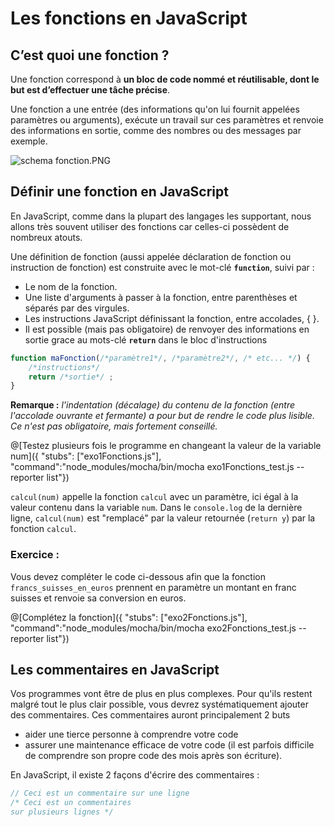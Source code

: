 # Les fonctions en JavaScript

## C’est quoi une fonction ?

Une fonction correspond à **un bloc de code nommé et réutilisable, dont le but est d’effectuer une tâche précise**.

Une fonction a une entrée (des informations qu'on lui fournit appelées paramètres ou arguments), exécute un travail sur ces paramètres et renvoie des informations en sortie, comme des nombres ou des messages par exemple.

![schema fonction.PNG](http://zestedesavoir.com/media/galleries/285/df4cd563-07b3-4fdf-a00d-2d60d080ae07.png)

## Définir une fonction en JavaScript

En JavaScript, comme dans la plupart des langages les supportant, nous allons très souvent utiliser des fonctions car celles-ci possèdent de nombreux atouts.

Une définition de fonction (aussi appelée déclaration de fonction ou instruction de fonction) est construite avec le mot-clé **`function`**, suivi par :
- Le nom de la fonction.
- Une liste d'arguments à passer à la fonction, entre parenthèses et séparés par des virgules.
- Les instructions JavaScript définissant la fonction, entre accolades, { }.
- Il est possible (mais pas obligatoire) de renvoyer des informations en sortie grace au mots-clé **`return`** dans le bloc d'instructions

```jsx
function maFonction(/*paramètre1*/, /*paramètre2*/, /* etc... */) { 
	/*instructions*/ 
	return /*sortie*/ ; 
}
```
**Remarque :** *l'indentation (décalage) du contenu de la fonction (entre l'accolade ouvrante et fermante) a pour but de rendre le code plus lisible. Ce n'est pas obligatoire, mais fortement conseillé.*


@[Testez plusieurs fois le programme en changeant la valeur de la variable num]({ "stubs": ["exo1Fonctions.js"], "command":"node_modules/mocha/bin/mocha exo1Fonctions_test.js --reporter list"})

`calcul(num)` appelle la fonction `calcul` avec un paramètre, ici égal à la valeur contenu dans la variable `num`. Dans le `console.log` de la dernière ligne, `calcul(num)` est "remplacé" par la valeur retournée (`return y`) par la fonction `calcul`.

### Exercice :

Vous devez compléter le code ci-dessous afin que la fonction `francs_suisses_en_euros` prennent en paramètre un montant en franc suisses et renvoie sa conversion en euros.

@[Complétez la fonction]({ "stubs": ["exo2Fonctions.js"], "command":"node_modules/mocha/bin/mocha exo2Fonctions_test.js --reporter list"})

## Les commentaires en JavaScript

Vos programmes vont être de plus en plus complexes. Pour qu'ils restent malgré tout le plus clair possible, vous devrez systématiquement ajouter des commentaires. Ces commentaires auront principalement 2 buts
- aider une tierce personne à comprendre votre code
- assurer une maintenance efficace de votre code (il est parfois difficile de comprendre son propre code des mois après son écriture).

En JavaScript, il existe 2 façons d'écrire des commentaires :
```jsx
// Ceci est un commentaire sur une ligne
/* Ceci est un commentaires
sur plusieurs lignes */
```
